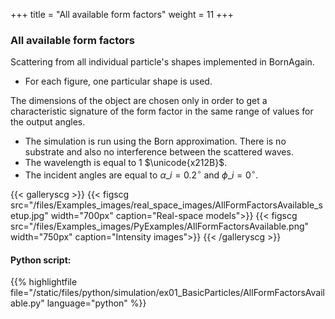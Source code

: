 +++
title = "All available form factors"
weight = 11
+++

### All available form factors

Scattering from all individual particle's shapes implemented in BornAgain.

* For each figure, one particular shape is used.

The dimensions of the object are chosen only in order to get a characteristic signature of the form factor in the same range of values for the output angles.

* The simulation is run using the Born approximation. There is no substrate and also no interference between the scattered waves.
* The wavelength is equal to $1$ $\unicode{x212B}$.
* The incident angles are equal to $\alpha\_i = 0.2 ^{\circ}$ and $\phi\_i = 0^{\circ}$.
  
  

{{< galleryscg >}}
{{< figscg src="/files/Examples_images/real_space_images/AllFormFactorsAvailable_setup.jpg" width="700px" caption="Real-space models">}}
{{< figscg src="/files/Examples_images/PyExamples/AllFormFactorsAvailable.png" width="750px" caption="Intensity images">}}
{{< /galleryscg >}}  
  
#### Python script:
{{% highlightfile file="/static/files/python/simulation/ex01_BasicParticles/AllFormFactorsAvailable.py" language="python" %}}
